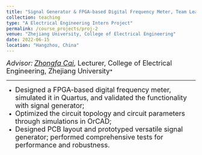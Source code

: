 ```yaml
---
title: "Signal Generator & FPGA-based Digital Frequency Meter, Team Leader"
collection: teaching
type: "A Electrical Engineering Intern Project"
permalink: /course_projects/proj-2
venue: "Zhejiang University, College of Electrical Engineering"
date: 2022-06-15
location: "Hangzhou, China"
---
```




*<font size=4>Advisor:</font> [<font size=4>Zhongfa Cai</font>](https://person.zju.edu.cn/0097018#0)*<font size=4>, Lecturer, College of Electrical Engineering, Zhejiang University</font>*  
 
- - -

- <font size =4>Designed a FPGA-based digital frequency meter, simulated it in Quartus, and validated the functionality with signal generator;</font>
- <font size =4>Optimized the circuit topology and circuit parameters through simulations in OrCAD;</font>
- <font size =4>Designed PCB layout and prototyped versatile signal generator; performed comprehensive tests for performance and robustness.</font>
   
